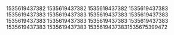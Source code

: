 1535619437382
1535619437382
1535619437382
1535619437383
1535619437383
1535619437383
1535619437383
1535619437383
1535619437383
1535619437383
1535619437383
1535619437383
1535619437383
1535619437383
15356194373831535675399472